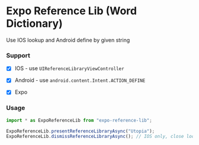 # Expo Reference Lib (Word Dictionary)

Use IOS lookup and Android define by given string

### Support

- [x] IOS - use `UIReferenceLibraryViewController`

- [x] Android - use `android.content.Intent.ACTION_DEFINE`

- [x] Expo

### Usage

```typescript
import * as ExpoReferenceLib from "expo-reference-lib";

ExpoReferenceLib.presentReferenceLibraryAsync("Utopia");
ExpoReferenceLib.dismissReferenceLibraryAsync(); // IOS only, close lookup modal
```


